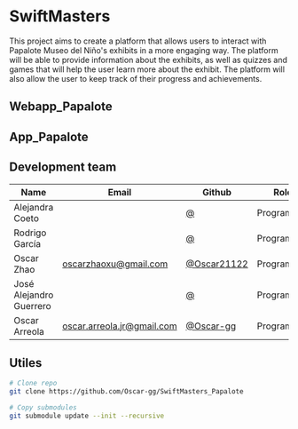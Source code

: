 # SwiftMasters

This project aims to create a platform that allows users to interact with Papalote Museo del Niño's exhibits in a more engaging way. The platform will be able to provide information about the exhibits, as well as quizzes and games that will help the user learn more about the exhibit. The platform will also allow the user to keep track of their progress and achievements.

## Webapp_Papalote

## App_Papalote

## Development team

| Name                    | Email                                                               | Github                                                       | Role      |
| ----------------------- | ------------------------------------------------------------------- | ------------------------------------------------------------ | --------- |
| Alejandra Coeto | [](mailto:) | [@](https://github.com/) | Programmer |
| Rodrigo García | [](mailto:) | [@](https://github.com/) | Programmer |
| Oscar Zhao | [oscarzhaoxu@gmail.com](mailto:oscarzhaoxu@gmail.com) | [@Oscar21122](https://github.com/Oscar21122) | Programmer |
| José Alejandro Guerrero | [](mailto:) | [@](https://github.com/) | Programmer |
| Oscar Arreola | [oscar.arreola.jr@gmail.com](mailto:oscar.arreola.jr@gmail.com) | [@Oscar-gg](https://github.com/Oscar-gg) | Programmer |

## Utiles

```bash
# Clone repo
git clone https://github.com/Oscar-gg/SwiftMasters_Papalote

# Copy submodules
git submodule update --init --recursive
```
